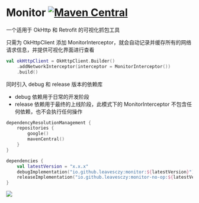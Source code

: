 # Monitor [![Maven Central](https://img.shields.io/maven-central/v/io.github.leavesczy/monitor.svg)](https://central.sonatype.com/artifact/io.github.leavesczy/monitor)

一个适用于 OkHttp 和 Retrofit 的可视化抓包工具

只需为 OkHttpClient 添加 MonitorInterceptor，就会自动记录并缓存所有的网络请求信息，并提供可视化界面进行查看

```kotlin
val okHttpClient = OkHttpClient.Builder()
    .addNetworkInterceptor(interceptor = MonitorInterceptor())
    .build()
```

同时引入 debug 和 release 版本的依赖库

- debug 依赖用于日常的开发阶段
- release 依赖用于最终的上线阶段，此模式下的 MonitorInterceptor 不包含任何依赖，也不会执行任何操作

```kotlin
dependencyResolutionManagement {
    repositories {
        google()
        mavenCentral()
    }
}

dependencies {
    val latestVersion = "x.x.x"
    debugImplementation("io.github.leavesczy:monitor:${latestVersion}")
    releaseImplementation("io.github.leavesczy:monitor-no-op:${latestVersion}")
}
```

![](https://github.com/user-attachments/assets/87308488-fe02-47bd-8f81-01470ddb9de8)